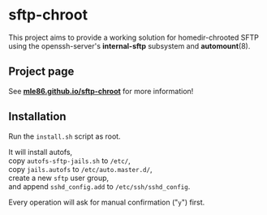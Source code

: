 # sftp-chroot

This project aims to provide a working solution
for homedir-chrooted SFTP
using the openssh-server's **internal-sftp** subsystem
and **automount**(8).


## Project page

See
[**mle86.github.io/sftp-chroot**](https://mle86.github.io/sftp-chroot/)
for more information!


## Installation

Run the `install.sh` script as root.

It will install autofs,  
copy `autofs-sftp-jails.sh` to `/etc/`,  
copy `jails.autofs` to `/etc/auto.master.d/`,  
create a new `sftp` user group,  
and append `sshd_config.add` to `/etc/ssh/sshd_config`.

Every operation will ask for manual confirmation ("`y`") first.

